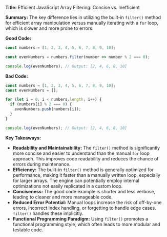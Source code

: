 **Title:** Efficient JavaScript Array Filtering: Concise vs. Inefficient

**Summary:**  The key difference lies in utilizing the built-in `filter()` method for efficient array manipulation versus manually iterating with a `for` loop, which is slower and more prone to errors.

**Good Code:**

```javascript
const numbers = [1, 2, 3, 4, 5, 6, 7, 8, 9, 10];

const evenNumbers = numbers.filter(number => number % 2 === 0);

console.log(evenNumbers); // Output: [2, 4, 6, 8, 10]
```

**Bad Code:**

```javascript
const numbers = [1, 2, 3, 4, 5, 6, 7, 8, 9, 10];
const evenNumbers = [];

for (let i = 0; i < numbers.length; i++) {
  if (numbers[i] % 2 === 0) {
    evenNumbers.push(numbers[i]);
  }
}

console.log(evenNumbers); // Output: [2, 4, 6, 8, 10]
```

**Key Takeaways:**

* **Readability and Maintainability:** The `filter()` method is significantly more concise and easier to understand than the manual `for` loop approach. This improves code readability and reduces the chance of errors during maintenance.
* **Efficiency:** The built-in `filter()` method is generally optimized for performance, making it faster than a manually written loop, especially for larger arrays.  The engine can potentially employ internal optimizations not easily replicated in a custom loop.
* **Conciseness:**  The good code example is shorter and less verbose, leading to cleaner and more manageable code.
* **Reduced Error Potential:** Manual loops increase the risk of off-by-one errors, incorrect index handling, or forgetting to handle edge cases.  `filter()` handles these implicitly.
* **Functional Programming Paradigm:** Using `filter()` promotes a functional programming style, which often leads to more modular and testable code.


